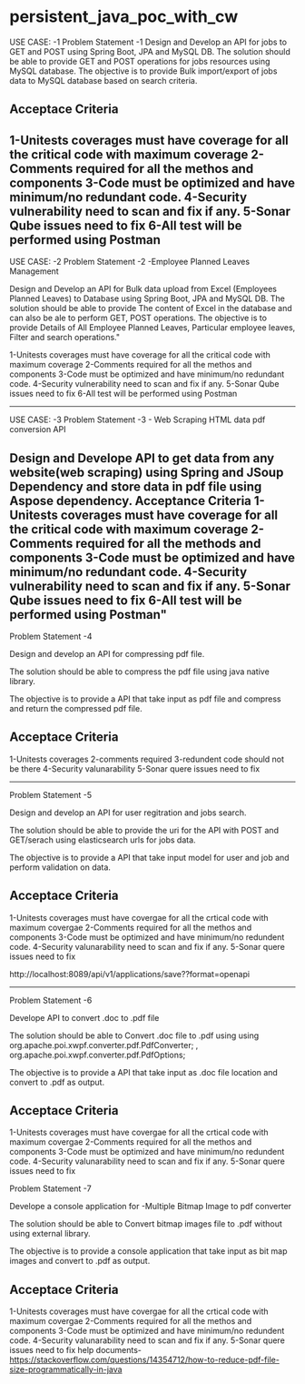# persistent_java_poc_with_cw
USE CASE: -1
Problem Statement  -1
Design and Develop an API for jobs to GET and POST using Spring Boot, JPA and MySQL DB.
The solution should be able to provide GET and POST operations for jobs resources using MySQL database.
The objective is to provide Bulk import/export of jobs data to MySQL database based on search criteria.

 

Acceptace Criteria
------------------
1-Unitests coverages must have coverage for all the critical code with maximum coverage
2-Comments required for all the methos and components
3-Code must be optimized and have minimum/no redundant code.
4-Security vulnerability need to scan and fix if any.
5-Sonar Qube issues need to fix
6-All test will be performed using Postman
----------------------------------------------------------------------------------------------------------------------------
USE CASE: -2
Problem Statement  -2 -Employee Planned Leaves Management

Design and Develop an API for Bulk data upload from Excel (Employees Planned Leaves) to Database using Spring Boot, JPA and MySQL DB.
The solution should be able to provide The content of Excel in the database and can also be ale to perform GET, POST operations.
The objective is to provide Details of All Employee Planned Leaves, Particular employee leaves, Filter and search operations."				
			
1-Unitests coverages must have coverage for all the critical code with maximum coverage
2-Comments required for all the methos and components
3-Code must be optimized and have minimum/no redundant code.
4-Security vulnerability need to scan and fix if any.
5-Sonar Qube issues need to fix
6-All test will be performed using Postman

----------------------------------------------------------------------------------------------------------------------------------
USE CASE: -3
Problem Statement  -3 - Web Scraping HTML data pdf conversion  API
 				

Design and Develope API to get data from any website(web scraping) using Spring and JSoup Dependency and store data in pdf file using Aspose dependency.
Acceptance Criteria
1-Unitests coverages must have coverage for all the critical code with maximum coverage
2-Comments required for all the methods and components
3-Code must be optimized and have minimum/no redundant code.
4-Security vulnerability need to scan and fix if any.
5-Sonar Qube issues need to fix
6-All test will be performed using Postman"			
------------------------------------------------------------------------------------------------------------------------------------------

Problem Statement -4

Design and develop an API for compressing pdf file. 

The solution should be able to compress the pdf file using java native library. 

The objective is to provide a API that take input as pdf file and compress and return the compressed pdf file.

Acceptace Criteria
----------------------------------
1-Unitests coverages
2-comments required
3-redundent code should not be there
4-Security valunarability 
5-Sonar quere issues need to fix

----------------------------------------------------------------------------------------------------------------------------------------------


Problem Statement -5

Design and develop an API for user regitration and jobs search. 

The solution should be able to provide the uri for the API with POST and GET/serach using elasticsearch urls for jobs data. 

The objective is to provide a API that take input model for user and job and perform validation on data.

Acceptace Criteria
----------------------------------
1-Unitests coverages must have covergae for all the crtical code with maximum covergae
2-Comments required for all the methos and components
3-Code must be optimized and have minimum/no redundent code.
4-Security valunarability need to scan and fix if any.
5-Sonar quere issues need to fix


http://localhost:8089/api/v1/applications/save??format=openapi

-----------------------------------------------------------------------------------------------------------------------------------------------------

Problem Statement -6 

Develope API to convert .doc to .pdf file

The solution should be able to Convert .doc file to .pdf using using org.apache.poi.xwpf.converter.pdf.PdfConverter; , org.apache.poi.xwpf.converter.pdf.PdfOptions;
 
The objective is to provide a API that take input as .doc file location and convert to .pdf as output. 

 
Acceptace Criteria
----------------------------------
1-Unitests coverages must have covergae for all the crtical code with maximum covergae
2-Comments required for all the methos and components
3-Code must be optimized and have minimum/no redundent code.
4-Security valunarability need to scan and fix if any.
5-Sonar quere issues need to fix



Problem Statement -7

Develope a console application for -Multiple Bitmap Image to pdf converter

The solution should be able to Convert bitmap images file to .pdf without using external library.
 
The objective is to provide a console application that take input as bit map images and convert to .pdf as output. 

 
Acceptace Criteria
----------------------------------
1-Unitests coverages must have covergae for all the crtical code with maximum covergae
2-Comments required for all the methos and components
3-Code must be optimized and have minimum/no redundent code.
4-Security valunarability need to scan and fix if any.
5-Sonar quere issues need to fix
help documents- https://stackoverflow.com/questions/14354712/how-to-reduce-pdf-file-size-programmatically-in-java
